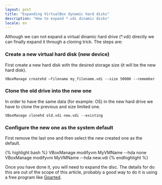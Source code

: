 ```yaml
---
layout: post
title: "Expanding VirtualBox dynamic hard disks"
description: "How to expand *.vdi dinamic disks"
locale: en
---
```


Although we can not expand a virtual dinamic hard drive (*.vdi) directly we can finally expand it through a cloning trick. The steps are:


### Create a new virtual hard disk (new device)
First create a new hard disk with the desired storage size (it will be the new hard disk).


    VBoxManage createhd –filename my_filename.vdi --size 50000 --remember



### Clone the old drive into the new one
In order to have the same data (for example: OS) in the new hard drive we have to clone the previous and size limited one.


    VBoxManage clonehd old.vdi new.vdi --existing



### Configure the new one as the system default
First remove the last one and then select the new created one as the default.

{% highlight bash %}
VBoxManage modifyvm MyVMName --hda none
VBoxManage modifyvm MyVMName --hda new.vdi
{% endhighlight %}

Once you have done it, you will need to expand the disc. The details for do this are out of the scope of this article, probably a good way to do it is using a free program like <a href="http://gparted.sourceforge.net/">Gparted</a>.